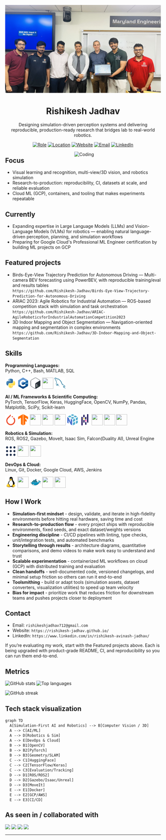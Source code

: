 ![Banner](https://github.com/Rishikesh-Jadhav/Rishikesh-Jadhav/blob/main/G6_ARIAC.jpeg)

<h1 align="center">Rishikesh Jadhav</h1>

<p align="center">
  Designing simulation-driven perception systems and delivering reproducible, production-ready research that bridges lab to real-world robotics.
</p>

<div align="center">

[![Role](https://img.shields.io/badge/Role-Simulation%20Engineer-1abc9c)](#)
[![Location](https://img.shields.io/badge/Location-Dallas%2C%20TX-0e76a8)](#)
[![Website](https://img.shields.io/badge/Website-rishikesh--jadhav.github.io-2ea44f)](https://rishikesh-jadhav.github.io/)
[![Email](https://img.shields.io/badge/Email-rishikeshjadhav712%40gmail.com-D14836)](mailto:rishikeshjadhav712@gmail.com)
[![LinkedIn](https://img.shields.io/badge/LinkedIn-Rishikesh%20Jadhav-0A66C2?logo=linkedin&logoColor=white)](https://www.linkedin.com/in/rishikesh-avinash-jadhav/)

</div>

<img align="right" alt="Coding" width="280" src="https://cdn.dribbble.com/users/1162077/screenshots/3848914/programmer.gif"/>

## Focus
- Visual learning and recognition, multi-view/3D vision, and robotics simulation
- Research-to-production: reproducibility, CI, datasets at scale, and reliable evaluation
- Cloud ML (GCP), containers, and tooling that makes experiments repeatable

## Currently
- Expanding expertise in Large Language Models (LLMs) and Vision-Language Models (VLMs) for robotics — enabling natural language-driven perception, planning, and simulation workflows  
- Preparing for Google Cloud's Professional ML Engineer certification by building ML projects on GCP

## Featured projects
- Birds-Eye-View Trajectory Prediction for Autonomous Driving — Multi-camera BEV forecasting using PowerBEV, with reproducible training/eval and results tables  
  `https://github.com/Rishikesh-Jadhav/Birds-Eye-View-Trajectory-Prediction-for-Autonomous-Driving`
- ARIAC 2023: Agile Robotics for Industrial Automation — ROS-based competition stack with simulation and task orchestration  
  `https://github.com/Rishikesh-Jadhav/ARIAC-AgileRoboticsforIndustrialAutomationCompetition2023`
- 3D Indoor Mapping and Object Segmentation — Navigation-oriented mapping and segmentation in complex environments  
  `https://github.com/Rishikesh-Jadhav/3D-Indoor-Mapping-and-Object-Segmentation`

## Skills

**Programming Languages:**  
Python, C++, Bash, MATLAB, SQL  
<p>
  <a href="https://www.python.org"><img src="https://raw.githubusercontent.com/devicons/devicon/master/icons/python/python-original.svg" width="36" height="36"/></a>
  <a href="https://www.w3schools.com/cpp/"><img src="https://raw.githubusercontent.com/devicons/devicon/master/icons/cplusplus/cplusplus-original.svg" width="36" height="36"/></a>
  <a href="https://www.gnu.org/software/bash/"><img src="https://raw.githubusercontent.com/devicons/devicon/master/icons/bash/bash-original.svg" width="36" height="36"/></a>
  <a href="https://www.mathworks.com/"><img src="https://upload.wikimedia.org/wikipedia/commons/2/21/Matlab_Logo.png" width="36" height="36"/></a>
  <a href="https://www.mysql.com/"><img src="https://raw.githubusercontent.com/devicons/devicon/master/icons/mysql/mysql-original.svg" width="36" height="36"/></a>
</p>

**AI / ML Frameworks & Scientific Computing:**  
PyTorch, TensorFlow, Keras, HuggingFace, OpenCV, NumPy, Pandas, Matplotlib, SciPy, Scikit-learn  
<p>
  <a href="https://pytorch.org/"><img src="https://raw.githubusercontent.com/devicons/devicon/master/icons/pytorch/pytorch-original.svg" width="36" height="36"/></a>
  <a href="https://www.tensorflow.org/"><img src="https://raw.githubusercontent.com/devicons/devicon/master/icons/tensorflow/tensorflow-original.svg" width="36" height="36"/></a>
  <a href="https://keras.io/"><img src="https://upload.wikimedia.org/wikipedia/commons/a/ae/Keras_logo.svg" width="36" height="36"/></a>
  <a href="https://huggingface.co/"><img src="https://huggingface.co/front/assets/huggingface_logo.svg" width="36" height="36"/></a>
  <a href="https://opencv.org/"><img src="https://www.vectorlogo.zone/logos/opencv/opencv-icon.svg" width="36" height="36"/></a>
  <a href="https://numpy.org/"><img src="https://raw.githubusercontent.com/devicons/devicon/master/icons/numpy/numpy-original.svg" width="36" height="36"/></a>
  <a href="https://pandas.pydata.org/"><img src="https://raw.githubusercontent.com/devicons/devicon/master/icons/pandas/pandas-original.svg" width="36" height="36"/></a>
  <a href="https://matplotlib.org/"><img src="https://upload.wikimedia.org/wikipedia/commons/8/84/Matplotlib_icon.svg" width="36" height="36"/></a>
  <a href="https://scipy.org/"><img src="https://upload.wikimedia.org/wikipedia/commons/b/b2/SCIPY_2.svg" width="36" height="36"/></a>
  <a href="https://scikit-learn.org/"><img src="https://upload.wikimedia.org/wikipedia/commons/0/05/Scikit_learn_logo_small.svg" width="36" height="36"/></a>
</p>

**Robotics & Simulation:**  
ROS, ROS2, Gazebo, MoveIt, Isaac Sim, Falcon(Duality AI), Unreal Engine  
<p>
  <a href="https://www.ros.org/"><img src="https://raw.githubusercontent.com/devicons/devicon/master/icons/ros/ros-original.svg" width="36" height="36"/></a>
  <a href="https://moveit.ros.org/"><img src="https://moveit.ros.org/assets/logo/moveit_logo-black.png" width="36" height="36"/></a>
  <a href="https://www.unrealengine.com/"><img src="https://upload.wikimedia.org/wikipedia/commons/2/20/UE_Logo_Black_Centered.svg" width="36" height="36"/></a>
</p>

**DevOps & Cloud:**  
Linux, Git, Docker, Google Cloud, AWS, Jenkins  
<p>
  <a href="https://www.linux.org/"><img src="https://raw.githubusercontent.com/devicons/devicon/master/icons/linux/linux-original.svg" width="36" height="36"/></a>
  <a href="https://git-scm.com/"><img src="https://www.vectorlogo.zone/logos/git-scm/git-scm-icon.svg" width="36" height="36"/></a>
  <a href="https://www.docker.com/"><img src="https://raw.githubusercontent.com/devicons/devicon/master/icons/docker/docker-original.svg" width="36" height="36"/></a>
  <a href="https://cloud.google.com/"><img src="https://www.vectorlogo.zone/logos/google_cloud/google_cloud-icon.svg" width="36" height="36"/></a>
  <a href="https://www.jenkins.io/"><img src="https://www.vectorlogo.zone/logos/jenkins/jenkins-icon.svg" width="36" height="36"/></a>
</p>

## How I Work
- **Simulation-first mindset** - design, validate, and iterate in high-fidelity environments before hitting real hardware, saving time and cost  
- **Research-to-production flow** - every project ships with reproducible environments, fixed seeds, and exact dataset/weights versions  
- **Engineering discipline** - CI/CD pipelines with linting, type checks, unit/integration tests, and automated benchmarks  
- **Storytelling through results** - architecture diagrams, quantitative comparisons, and demo videos to make work easy to understand and trust  
- **Scalable experimentation** - containerized ML workflows on cloud (GCP) with distributed training and evaluation  
- **Clean handoffs** - well-documented code, versioned changelogs, and minimal setup friction so others can run it end-to-end  
- **Toolsmithing** - build or adapt tools (simulation assets, dataset converters, visualization utilities) to speed up team velocity  
- **Bias for impact** - prioritize work that reduces friction for downstream teams and pushes projects closer to deployment  


## Contact
- Email: `rishikeshjadhav712@gmail.com`
- Website: `https://rishikesh-jadhav.github.io/`
- LinkedIn: `https://www.linkedin.com/in/rishikesh-avinash-jadhav/`

If you’re evaluating my work, start with the Featured projects above. Each is being upgraded with product-grade README, CI, and reproducibility so you can run them end-to-end.

## Metrics

<p>
  <img src="https://github-readme-stats.vercel.app/api?username=Rishikesh-Jadhav&show_icons=true&hide_title=true" alt="GitHub stats" height="150"/>
  <img src="https://github-readme-stats.vercel.app/api/top-langs/?username=Rishikesh-Jadhav&layout=compact&hide_title=true" alt="Top languages" height="150"/>
</p>

<p>
  <img src="https://github-readme-streak-stats.herokuapp.com/?user=Rishikesh-Jadhav" alt="GitHub streak" height="150"/>
</p>

## Tech stack visualization

```mermaid
graph TD
  A[Simulation-First AI and Robotics] --> B[Computer Vision / 3D]
  A --> C[AI/ML]
  A --> D[Robotics & Sim]
  A --> E[DevOps & Cloud]
  B --> B1[OpenCV]
  B --> B2[PyTorch]
  B --> B3[Geometry/SLAM]
  C --> C1[HuggingFace]
  C --> C2[TensorFlow/Keras]
  C --> C3[Evaluation/Tracking]
  D --> D1[ROS/ROS2]
  D --> D2[Gazebo/Isaac/Unreal]
  D --> D3[MoveIt]
  E --> E1[Docker]
  E --> E2[GCP/AWS]
  E --> E3[CI/CD]
```

## As seen in / collaborated with

<p>
  <img src="https://img.shields.io/badge/Duality%20AI-Collaboration-111827" />
  <img src="https://img.shields.io/badge/ARIAC-Competition-0f766e" />
  <img src="https://img.shields.io/badge/University%20of%20Maryland-Research-991b1b" />
  <img src="https://img.shields.io/badge/Void%20Robotics-Engineering-1d4ed8" />
</p>

---
